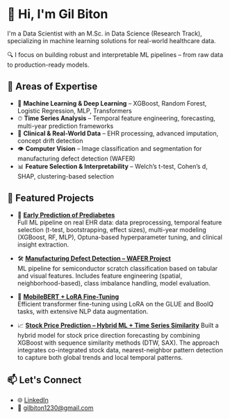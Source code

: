 # 👋 Hi, I'm Gil Biton

I'm a Data Scientist with an M.Sc. in Data Science (Research Track), specializing in machine learning solutions for real-world healthcare data.

🔍 I focus on building robust and interpretable ML pipelines – from raw data to production-ready models.

## 💼 Areas of Expertise

- 🧠 **Machine Learning & Deep Learning** – XGBoost, Random Forest, Logistic Regression, MLP, Transformers
- ⏱ **Time Series Analysis** – Temporal feature engineering, forecasting, multi-year prediction frameworks
- 🧬 **Clinical & Real-World Data** – EHR processing, advanced imputation, concept drift detection
- 👁 **Computer Vision** – Image classification and segmentation for manufacturing defect detection (WAFER)
- 📊 **Feature Selection & Interpretability** – Welch’s t-test, Cohen’s d, SHAP, clustering-based selection

## 🚀 Featured Projects

- 🔬 [**Early Prediction of Prediabetes**](https://github.com/gilbiton1/prediabetes-thesis)  
  Full ML pipeline on real EHR data: data preprocessing, temporal feature selection (t-test, bootstrapping, effect sizes), multi-year modeling (XGBoost, RF, MLP), Optuna-based hyperparameter tuning, and clinical insight extraction.

- 🛠 [**Manufacturing Defect Detection – WAFER Project**](https://github.com/gilbiton1/wafer-defect-detection)  
  ML pipeline for semiconductor scratch classification based on tabular and visual features. Includes feature engineering (spatial, neighborhood-based), class imbalance handling, model evaluation.

- 🧠 [**MobileBERT + LoRA Fine-Tuning**](https://github.com/gilbiton1/mobilebert-lora)  
  Efficient transformer fine-tuning using LoRA on the GLUE and BoolQ tasks, with extensive NLP data augmentation.

- 📈 [**Stock Price Prediction – Hybrid ML + Time Series Similarity**](https://github.com/gilbiton1/stock-price-prediction)
Built a hybrid model for stock price direction forecasting by combining XGBoost with sequence similarity methods (DTW, SAX).
The approach integrates co-integrated stock data, nearest-neighbor pattern detection to capture both global trends and local temporal patterns.


## 📫 Let's Connect

- 🌐 [LinkedIn](https://linkedin.com/in/gil-biton)
- 📧 gilbiton1230@gmail.com

